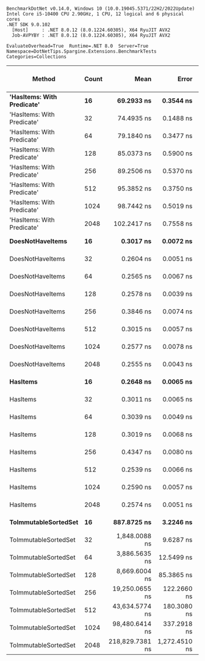 ```

BenchmarkDotNet v0.14.0, Windows 10 (10.0.19045.5371/22H2/2022Update)
Intel Core i5-10400 CPU 2.90GHz, 1 CPU, 12 logical and 6 physical cores
.NET SDK 9.0.102
  [Host]     : .NET 8.0.12 (8.0.1224.60305), X64 RyuJIT AVX2
  Job-AVPYBY : .NET 8.0.12 (8.0.1224.60305), X64 RyuJIT AVX2

EvaluateOverhead=True  Runtime=.NET 8.0  Server=True  
Namespace=DotNetTips.Spargine.Extensions.BenchmarkTests  Categories=Collections  

```
| Method                     | Count | Mean            | Error         | StdDev        | StdErr      | Min             | Q1              | Median          | Q3              | Max             | Op/s            | CI99.9% Margin | Iterations | Kurtosis | MValue | Skewness | Rank | LogicalGroup | Baseline | Exceptions | Completed Work Items | Lock Contentions | Code Size | Gen0   | Allocated |
|--------------------------- |------ |----------------:|--------------:|--------------:|------------:|----------------:|----------------:|----------------:|----------------:|----------------:|----------------:|---------------:|-----------:|---------:|-------:|---------:|-----:|------------- |--------- |-----------:|---------------------:|-----------------:|----------:|-------:|----------:|
| **&#39;HasItems: With Predicate&#39;** | **16**    |      **69.2933 ns** |     **0.3544 ns** |     **0.3315 ns** |   **0.0856 ns** |      **68.7882 ns** |      **69.0187 ns** |      **69.2271 ns** |      **69.5982 ns** |      **69.8106 ns** |    **14,431,418.1** |       **7.457 ns** |      **15.00** |    **1.485** |  **2.000** |   **0.1152** |    **5** | *****            | **No**       |          **-** |                    **-** |                **-** |     **839 B** | **0.0018** |     **168 B** |
| &#39;HasItems: With Predicate&#39; | 32    |      74.4935 ns |     0.1488 ns |     0.1319 ns |   0.0353 ns |      74.1781 ns |      74.4561 ns |      74.5073 ns |      74.5694 ns |      74.6944 ns |    13,423,988.9 |       6.982 ns |      14.00 |    3.036 |  2.000 |  -0.6958 |    6 | *            | No       |          - |                    - |                - |     840 B | 0.0019 |     184 B |
| &#39;HasItems: With Predicate&#39; | 64    |      79.1840 ns |     0.3477 ns |     0.2904 ns |   0.0805 ns |      78.8076 ns |      78.9899 ns |      79.1514 ns |      79.2569 ns |      79.8440 ns |    12,628,807.7 |       6.460 ns |      13.00 |    2.955 |  2.000 |   0.9767 |    7 | *            | No       |          - |                    - |                - |     843 B | 0.0021 |     200 B |
| &#39;HasItems: With Predicate&#39; | 128   |      85.0373 ns |     0.5900 ns |     0.5230 ns |   0.1398 ns |      84.3040 ns |      84.6051 ns |      85.0000 ns |      85.4033 ns |      86.1133 ns |    11,759,539.5 |       6.930 ns |      14.00 |    2.101 |  2.000 |   0.3880 |    8 | *            | No       |          - |                    - |                - |     840 B | 0.0023 |     216 B |
| &#39;HasItems: With Predicate&#39; | 256   |      89.2506 ns |     0.5370 ns |     0.4760 ns |   0.1272 ns |      88.7017 ns |      88.9129 ns |      89.1493 ns |      89.3446 ns |      90.4279 ns |    11,204,402.9 |       6.936 ns |      14.00 |    3.208 |  2.000 |   1.0526 |    9 | *            | No       |          - |                    - |                - |     840 B | 0.0025 |     232 B |
| &#39;HasItems: With Predicate&#39; | 512   |      95.3852 ns |     0.3750 ns |     0.2928 ns |   0.0845 ns |      94.5299 ns |      95.3350 ns |      95.4876 ns |      95.5325 ns |      95.6248 ns |    10,483,803.8 |       5.958 ns |      12.00 |    6.147 |  2.000 |  -1.9730 |   10 | *            | No       |          - |                    - |                - |     846 B | 0.0026 |     248 B |
| &#39;HasItems: With Predicate&#39; | 1024  |      98.7442 ns |     0.5019 ns |     0.4695 ns |   0.1212 ns |      98.0723 ns |      98.4166 ns |      98.7167 ns |      99.0152 ns |      99.5664 ns |    10,127,178.2 |       7.439 ns |      15.00 |    1.817 |  2.000 |   0.2796 |   11 | *            | No       |          - |                    - |                - |     811 B | 0.0029 |     264 B |
| &#39;HasItems: With Predicate&#39; | 2048  |     102.2417 ns |     0.7558 ns |     0.7070 ns |   0.1825 ns |     101.1307 ns |     101.6817 ns |     102.2591 ns |     102.7209 ns |     103.6821 ns |     9,780,744.2 |       7.409 ns |      15.00 |    2.072 |  2.000 |   0.3403 |   12 | *            | No       |          - |                    - |                - |     842 B | 0.0030 |     280 B |
| **DoesNotHaveItems**           | **16**    |       **0.3017 ns** |     **0.0072 ns** |     **0.0067 ns** |   **0.0017 ns** |       **0.2908 ns** |       **0.2979 ns** |       **0.2999 ns** |       **0.3058 ns** |       **0.3170 ns** | **3,314,965,264.1** |       **7.499 ns** |      **15.00** |    **2.628** |  **2.000** |   **0.5210** |    **2** | *****            | **No**       |          **-** |                    **-** |                **-** |      **86 B** |      **-** |         **-** |
| DoesNotHaveItems           | 32    |       0.2604 ns |     0.0051 ns |     0.0048 ns |   0.0012 ns |       0.2550 ns |       0.2561 ns |       0.2591 ns |       0.2653 ns |       0.2675 ns | 3,840,589,507.0 |       7.499 ns |      15.00 |    1.480 |  2.000 |   0.5210 |    1 | *            | No       |          - |                    - |                - |      86 B |      - |         - |
| DoesNotHaveItems           | 64    |       0.2565 ns |     0.0067 ns |     0.0060 ns |   0.0016 ns |       0.2441 ns |       0.2544 ns |       0.2560 ns |       0.2604 ns |       0.2665 ns | 3,898,629,299.7 |       6.999 ns |      14.00 |    2.460 |  2.000 |  -0.3413 |    1 | *            | No       |          - |                    - |                - |      86 B |      - |         - |
| DoesNotHaveItems           | 128   |       0.2578 ns |     0.0039 ns |     0.0035 ns |   0.0009 ns |       0.2501 ns |       0.2567 ns |       0.2574 ns |       0.2583 ns |       0.2640 ns | 3,878,654,467.6 |       7.000 ns |      14.00 |    2.942 |  2.000 |  -0.0425 |    1 | *            | No       |          - |                    - |                - |      86 B |      - |         - |
| DoesNotHaveItems           | 256   |       0.3846 ns |     0.0074 ns |     0.0069 ns |   0.0018 ns |       0.3751 ns |       0.3786 ns |       0.3859 ns |       0.3887 ns |       0.3991 ns | 2,599,847,051.6 |       7.499 ns |      15.00 |    2.015 |  2.000 |   0.3534 |    3 | *            | No       |          - |                    - |                - |      86 B |      - |         - |
| DoesNotHaveItems           | 512   |       0.3015 ns |     0.0057 ns |     0.0053 ns |   0.0014 ns |       0.2960 ns |       0.2975 ns |       0.2997 ns |       0.3045 ns |       0.3121 ns | 3,316,758,327.4 |       7.499 ns |      15.00 |    2.251 |  2.000 |   0.8839 |    2 | *            | No       |          - |                    - |                - |      86 B |      - |         - |
| DoesNotHaveItems           | 1024  |       0.2577 ns |     0.0078 ns |     0.0069 ns |   0.0018 ns |       0.2484 ns |       0.2536 ns |       0.2566 ns |       0.2606 ns |       0.2738 ns | 3,881,042,372.9 |       6.999 ns |      14.00 |    2.813 |  2.000 |   0.7641 |    1 | *            | No       |          - |                    - |                - |      86 B |      - |         - |
| DoesNotHaveItems           | 2048  |       0.2555 ns |     0.0043 ns |     0.0038 ns |   0.0010 ns |       0.2505 ns |       0.2520 ns |       0.2551 ns |       0.2579 ns |       0.2628 ns | 3,914,293,119.5 |       6.999 ns |      14.00 |    1.728 |  2.000 |   0.3728 |    1 | *            | No       |          - |                    - |                - |      86 B |      - |         - |
| **HasItems**                   | **16**    |       **0.2648 ns** |     **0.0065 ns** |     **0.0061 ns** |   **0.0016 ns** |       **0.2582 ns** |       **0.2599 ns** |       **0.2622 ns** |       **0.2691 ns** |       **0.2774 ns** | **3,776,886,798.7** |       **7.499 ns** |      **15.00** |    **1.985** |  **2.000** |   **0.6792** |    **1** | *****            | **No**       |          **-** |                    **-** |                **-** |      **83 B** |      **-** |         **-** |
| HasItems                   | 32    |       0.3011 ns |     0.0065 ns |     0.0058 ns |   0.0016 ns |       0.2946 ns |       0.2964 ns |       0.2999 ns |       0.3020 ns |       0.3119 ns | 3,321,450,526.3 |       6.999 ns |      14.00 |    2.095 |  2.000 |   0.7437 |    2 | *            | No       |          - |                    - |                - |      83 B |      - |         - |
| HasItems                   | 64    |       0.3039 ns |     0.0049 ns |     0.0046 ns |   0.0012 ns |       0.2963 ns |       0.3014 ns |       0.3030 ns |       0.3061 ns |       0.3127 ns | 3,290,939,819.7 |       7.499 ns |      15.00 |    2.265 |  2.000 |   0.3634 |    2 | *            | No       |          - |                    - |                - |      83 B |      - |         - |
| HasItems                   | 128   |       0.3019 ns |     0.0068 ns |     0.0060 ns |   0.0016 ns |       0.2901 ns |       0.2985 ns |       0.3027 ns |       0.3044 ns |       0.3111 ns | 3,312,677,421.8 |       6.999 ns |      14.00 |    2.238 |  2.000 |  -0.2549 |    2 | *            | No       |          - |                    - |                - |      83 B |      - |         - |
| HasItems                   | 256   |       0.4347 ns |     0.0080 ns |     0.0075 ns |   0.0019 ns |       0.4200 ns |       0.4299 ns |       0.4360 ns |       0.4386 ns |       0.4491 ns | 2,300,232,455.0 |       7.499 ns |      15.00 |    2.393 |  2.000 |  -0.1405 |    4 | *            | No       |          - |                    - |                - |      83 B |      - |         - |
| HasItems                   | 512   |       0.2539 ns |     0.0066 ns |     0.0062 ns |   0.0016 ns |       0.2475 ns |       0.2488 ns |       0.2527 ns |       0.2564 ns |       0.2676 ns | 3,939,022,708.5 |       7.499 ns |      15.00 |    2.545 |  2.000 |   0.8547 |    1 | *            | No       |          - |                    - |                - |      83 B |      - |         - |
| HasItems                   | 1024  |       0.2590 ns |     0.0057 ns |     0.0054 ns |   0.0014 ns |       0.2514 ns |       0.2549 ns |       0.2591 ns |       0.2614 ns |       0.2708 ns | 3,860,930,544.5 |       7.499 ns |      15.00 |    2.391 |  2.000 |   0.5529 |    1 | *            | No       |          - |                    - |                - |      83 B |      - |         - |
| HasItems                   | 2048  |       0.2574 ns |     0.0051 ns |     0.0045 ns |   0.0012 ns |       0.2512 ns |       0.2539 ns |       0.2570 ns |       0.2598 ns |       0.2657 ns | 3,884,360,031.7 |       6.999 ns |      14.00 |    1.931 |  2.000 |   0.4119 |    1 | *            | No       |          - |                    - |                - |      83 B |      - |         - |
| **ToImmutableSortedSet**       | **16**    |     **887.8725 ns** |     **3.2246 ns** |     **3.0163 ns** |   **0.7788 ns** |     **882.4094 ns** |     **886.0806 ns** |     **887.6307 ns** |     **890.0812 ns** |     **893.3917 ns** |     **1,126,287.9** |       **7.111 ns** |      **15.00** |    **2.005** |  **2.000** |   **0.1005** |   **13** | *****            | **No**       |          **-** |                    **-** |                **-** |     **437 B** | **0.0134** |    **1224 B** |
| ToImmutableSortedSet       | 32    |   1,848.0088 ns |     9.6287 ns |     9.0067 ns |   2.3255 ns |   1,836.6048 ns |   1,843.1848 ns |   1,845.4413 ns |   1,854.8600 ns |   1,865.5602 ns |       541,123.0 |       6.337 ns |      15.00 |    1.931 |  2.000 |   0.4656 |   14 | *            | No       |          - |                    - |                - |     437 B | 0.0229 |    2136 B |
| ToImmutableSortedSet       | 64    |   3,886.5635 ns |    12.5499 ns |    10.4798 ns |   2.9066 ns |   3,869.5587 ns |   3,879.4792 ns |   3,886.5639 ns |   3,894.0002 ns |   3,901.5999 ns |       257,296.7 |       5.047 ns |      13.00 |    1.652 |  2.000 |  -0.3354 |   15 | *            | No       |          - |                    - |                - |     437 B | 0.0381 |    3944 B |
| ToImmutableSortedSet       | 128   |   8,669.6004 ns |    85.3865 ns |    79.8705 ns |  20.6225 ns |   8,584.8732 ns |   8,604.4487 ns |   8,643.7172 ns |   8,730.8899 ns |   8,828.3134 ns |       115,345.6 |      -2.811 ns |      15.00 |    1.892 |  2.000 |   0.6425 |   16 | *            | No       |          - |                    - |                - |     437 B | 0.0763 |    7544 B |
| ToImmutableSortedSet       | 256   |  19,250.0655 ns |   122.2660 ns |   114.3677 ns |  29.5296 ns |  19,109.6802 ns |  19,168.1412 ns |  19,230.2155 ns |  19,310.1044 ns |  19,505.6915 ns |        51,947.9 |      -7.265 ns |      15.00 |    2.398 |  2.000 |   0.7469 |   17 | *            | No       |          - |                    - |                - |     437 B | 0.1526 |   14728 B |
| ToImmutableSortedSet       | 512   |  43,634.5774 ns |   180.3080 ns |   150.5654 ns |  41.7593 ns |  43,405.7373 ns |  43,547.5403 ns |  43,644.2444 ns |  43,684.5825 ns |  43,956.8848 ns |        22,917.6 |     -14.380 ns |      13.00 |    2.552 |  2.000 |   0.3477 |   18 | *            | No       |          - |                    - |                - |     437 B | 0.3052 |   29080 B |
| ToImmutableSortedSet       | 1024  |  98,480.6414 ns |   337.2918 ns |   299.0004 ns |  79.9112 ns |  98,060.4980 ns |  98,222.3572 ns |  98,519.9707 ns |  98,612.0483 ns |  99,133.6060 ns |        10,154.3 |     -32.956 ns |      14.00 |    2.413 |  2.000 |   0.3966 |   19 | *            | No       |          - |                    - |                - |     437 B | 0.6104 |   57768 B |
| ToImmutableSortedSet       | 2048  | 218,829.7381 ns | 1,272.4510 ns | 1,127.9946 ns | 301.4693 ns | 217,288.0005 ns | 218,064.3066 ns | 218,552.3071 ns | 219,676.3428 ns | 220,923.9868 ns |         4,569.8 |    -143.735 ns |      14.00 |    1.783 |  2.000 |   0.3054 |   20 | *            | No       |          - |                    - |                - |     437 B | 1.2207 |  115128 B |
